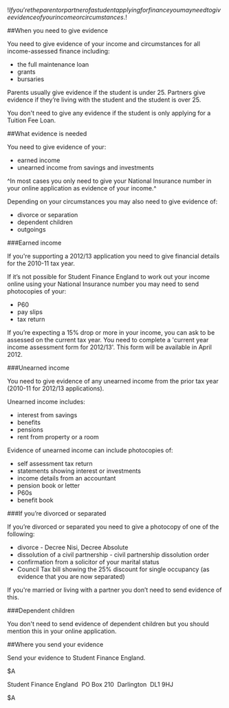 $!If you’re the parent or partner of a student applying for finance you may need to give evidence of your income or circumstances.$!

##When you need to give evidence

You need to give evidence of your income and circumstances for all income-assessed finance including:

- the full maintenance loan
- grants
- bursaries
 
Parents usually give evidence if the student is under 25. Partners give evidence if they’re living with the student and the student is over 25. 

You don't need to give any evidence if the student is only applying for a Tuition Fee Loan. 

##What evidence is needed

You need to give evidence of your:

- earned income
- unearned income from savings and investments

^In most cases you only need to give your National Insurance number in your online application as evidence of your income.^

Depending on your circumstances you may also need to give evidence of:

- divorce or separation
- dependent children
- outgoings

###Earned income

If you're supporting a 2012/13 application you need to give financial details for the 2010-11 tax year.

If it’s not possible for Student Finance England to work out your income online using your National Insurance number you may need to send photocopies of your:

- P60
- pay slips
- tax return

If you’re expecting a 15% drop or more in your income, you can ask to be assessed on the current tax year. You need to complete a 'current year income assessment form for 2012/13'. This form will be available in April 2012.

###Unearned income

You need to give evidence of any unearned income from the prior tax year (2010-11 for 2012/13 applications).

Unearned income includes:

- interest from savings
- benefits
- pensions
- rent from property or a room

Evidence of unearned income can include photocopies of:

- self assessment tax return
- statements showing interest or investments
- income details from an accountant
- pension book or letter
- P60s
- benefit book

###If you’re divorced or separated

If you’re divorced or separated you need to give a photocopy of one of the following:

- divorce - Decree Nisi, Decree Absolute
- dissolution of a civil partnership - civil partnership dissolution order
- confirmation from a solicitor of your marital status
- Council Tax bill showing the 25% discount for single occupancy (as evidence that you are now separated)

If you're married or living with a partner you don’t need to send evidence of this.

###Dependent children

You don't need to send evidence of dependent children but you should mention this in your online application. 

##Where you send your evidence

Send your evidence to Student Finance England.

$A

Student Finance England 
PO Box 210 
Darlington 
DL1 9HJ

$A


